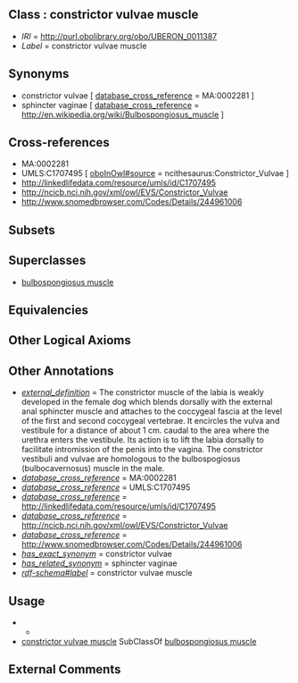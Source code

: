 
## Class : constrictor vulvae muscle

 * *IRI* = http://purl.obolibrary.org/obo/UBERON_0011387
 * *Label* = constrictor vulvae muscle

## Synonyms

 * constrictor vulvae [ [database_cross_reference](../../ef/oboInOwl#hasDbXref.md) = MA:0002281 ]
 * sphincter vaginae [ [database_cross_reference](../../ef/oboInOwl#hasDbXref.md) = http://en.wikipedia.org/wiki/Bulbospongiosus_muscle ]

## Cross-references

 * MA:0002281
 * UMLS:C1707495 [ [oboInOwl#source](../../ce/oboInOwl#source.md) = ncithesaurus:Constrictor_Vulvae ]
 * http://linkedlifedata.com/resource/umls/id/C1707495
 * http://ncicb.nci.nih.gov/xml/owl/EVS/Constrictor_Vulvae
 * http://www.snomedbrowser.com/Codes/Details/244961006

## Subsets


## Superclasses

 * [bulbospongiosus muscle](../../UBERON/89/UBERON_0011389.md)

## Equivalencies


## Other Logical Axioms


## Other Annotations

 * *[external_definition](../../UBPROP/01/UBPROP_0000001.md)* = The constrictor muscle of the labia is weakly developed in the female dog which blends dorsally with the external anal sphincter muscle and attaches to the coccygeal fascia at the level of the first and second coccygeal vertebrae. It encircles the vulva and vestibule for a distance of about 1 cm. caudal to the area where the urethra enters the vestibule. Its action is to lift the labia dorsally to facilitate intromission of the penis into the vagina. The constrictor vestibuli and vulvae are homologous to the bulbospogiosus (bulbocavernosus) muscle in the male.
 * *[database_cross_reference](../../ef/oboInOwl#hasDbXref.md)* = MA:0002281
 * *[database_cross_reference](../../ef/oboInOwl#hasDbXref.md)* = UMLS:C1707495
 * *[database_cross_reference](../../ef/oboInOwl#hasDbXref.md)* = http://linkedlifedata.com/resource/umls/id/C1707495
 * *[database_cross_reference](../../ef/oboInOwl#hasDbXref.md)* = http://ncicb.nci.nih.gov/xml/owl/EVS/Constrictor_Vulvae
 * *[database_cross_reference](../../ef/oboInOwl#hasDbXref.md)* = http://www.snomedbrowser.com/Codes/Details/244961006
 * *[has_exact_synonym](../../ym/oboInOwl#hasExactSynonym.md)* = constrictor vulvae
 * *[has_related_synonym](../../ym/oboInOwl#hasRelatedSynonym.md)* = sphincter vaginae
 * *[rdf-schema#label](../../el/rdf-schema#label.md)* = constrictor vulvae muscle

## Usage

 * -
 * [constrictor vulvae muscle](../../UBERON/87/UBERON_0011387.md) SubClassOf [bulbospongiosus muscle](../../UBERON/89/UBERON_0011389.md)

## External Comments

